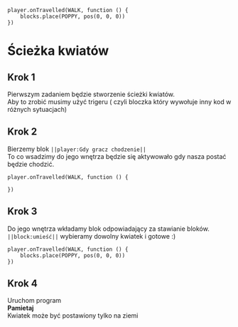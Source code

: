 ```blocks
player.onTravelled(WALK, function () {
    blocks.place(POPPY, pos(0, 0, 0))
})
```
# Ścieżka kwiatów
## Krok 1
Pierwszym zadaniem będzie stworzenie ścieżki kwiatów.<br>
Aby to zrobić musimy użyć trigeru ( czyli bloczka który wywołuje inny kod w różnych sytuacjach)

## Krok 2
Bierzemy blok ``||player:Gdy gracz chodzenie||`` <br>
To co wsadzimy do jego wnętrza będzie się aktywowało gdy nasza postać będzie chodzić.
```blocks
player.onTravelled(WALK, function () {
	
})

```
## Krok 3
Do jego wnętrza wkładamy blok odpowiadający za stawianie bloków.<br>
``||block:umieść||`` wybieramy dowolny kwiatek i gotowe :)
```blocks
player.onTravelled(WALK, function () {
    blocks.place(POPPY, pos(0, 0, 0))
})
```
## Krok 4 
Uruchom program<br>
**Pamietaj** <br>
Kwiatek może być postawiony tylko na ziemi
